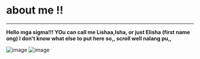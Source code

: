 # **about me !!**

---
 **Hello mga sigma!!! YOu can call me Lishaa,Isha, or just Elisha (first name ong) I don't know what else to put here so,, scroll well nalang pu,,**
 
![image](https://i.pinimg.com/236x/ba/7e/72/ba7e7210dc292f623affdf32ff93c228.jpg)
![image](https://i.ytimg.com/vi/NpqpFILMdO8/maxresdefault.jpg)
